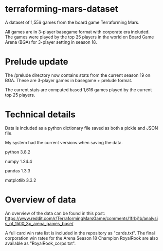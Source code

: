 # terraforming-mars-dataset
A dataset of 1,556 games from the board game Terraforming Mars.

All games are in 3-player basegame format with corporate era included. The games were played by the top 25 players in the world on Board Game Arena (BGA) for 3-player setting in season 18.

# Prelude update

The /prelude directory now contains stats from the current season 19 on BGA. These are 3-player games in basegame + prelude format. 

The current stats are computed based 1,616 games played by the current top 25 players.


# Technical details
Data is included as a python dictionary file saved as both a pickle and JSON file. 

My system had the current versions when saving the data.

python 3.8.2

numpy 1.24.4

pandas 1.3.3

matplotlib 3.3.2

# Overview of data 
An overview of the data can be found in this post:
https://www.reddit.com/r/TerraformingMarsGame/comments/1frbj1b/analysis_of_1500_3p_arena_games_base/

A full card win rate list is included in the repository as "cards.txt". The final corporation win rates for the Arena Season 18 Champion RoyalRook are also available as "RoyalRook_corps.txt".
